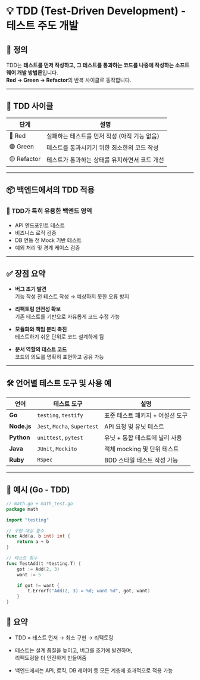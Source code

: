 # 💡 TDD (Test-Driven Development) - 테스트 주도 개발

## 🧠 정의
TDD는 **테스트를 먼저 작성하고, 그 테스트를 통과하는 코드를 나중에 작성하는 소프트웨어 개발 방법론**입니다.  
**Red → Green → Refactor**의 반복 사이클로 동작합니다.

---

## 🔁 TDD 사이클

| 단계  | 설명 |
|--------|------|
| 🔴 Red | 실패하는 테스트를 먼저 작성 (아직 기능 없음) |
| 🟢 Green | 테스트를 통과시키기 위한 최소한의 코드 작성 |
| 🟡 Refactor | 테스트가 통과하는 상태를 유지하면서 코드 개선 |

---

## 📦 백엔드에서의 TDD 적용

### 📌 TDD가 특히 유용한 백엔드 영역
- API 엔드포인트 테스트
- 비즈니스 로직 검증
- DB 연동 전 Mock 기반 테스트
- 예외 처리 및 경계 케이스 검증

---

## ✅ 장점 요약

- **버그 조기 발견**  
  기능 작성 전 테스트 작성 → 예상하지 못한 오류 방지

- **리팩토링 안전성 확보**  
  기존 테스트를 기반으로 자유롭게 코드 수정 가능

- **모듈화와 책임 분리 촉진**  
  테스트하기 쉬운 단위로 코드 설계하게 됨

- **문서 역할의 테스트 코드**  
  코드의 의도를 명확히 표현하고 공유 가능

---

## 🛠 언어별 테스트 도구 및 사용 예

| 언어     | 테스트 도구                | 설명 |
|----------|----------------------------|------|
| **Go**   | `testing`, `testify`       | 표준 테스트 패키지 + 어설션 도구 |
| **Node.js** | `Jest`, `Mocha`, `Supertest` | API 요청 및 유닛 테스트 |
| **Python** | `unittest`, `pytest`     | 유닛 + 통합 테스트에 널리 사용 |
| **Java** | `JUnit`, `Mockito`         | 객체 mocking 및 단위 테스트 |
| **Ruby** | `RSpec`                    | BDD 스타일 테스트 작성 가능 |

---

## 🧪 예시 (Go - TDD)

```go
// math.go + math_test.go
package math

import "testing"

// 구현 대상 함수
func Add(a, b int) int {
    return a + b
}

// 테스트 함수
func TestAdd(t *testing.T) {
    got := Add(2, 3)
    want := 5

    if got != want {
        t.Errorf("Add(2, 3) = %d; want %d", got, want)
    }
}

```
## 📌 요약
- TDD = 테스트 먼저 → 최소 구현 → 리팩토링

- 테스트는 설계 품질을 높이고, 버그를 조기에 발견하며,  
리팩토링을 더 안전하게 만들어줌

- 백엔드에서는 API, 로직, DB 레이어 등 모든 계층에 효과적으로 적용 가능